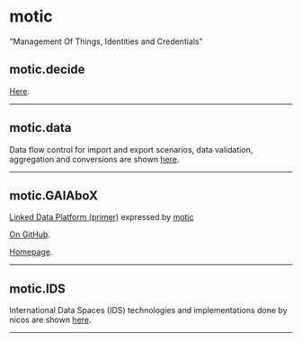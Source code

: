 # motic

"Management Of Things, Identities and Credentials"

## motic.decide

[Here](./decide/README.md).

---

## motic.data

Data flow control for import and export scenarios, data validation,
 aggregation and conversions are shown [here](./data/README.md).

---

## motic.GAIAboX

[Linked Data Platform (primer)](https://www.w3.org/TR/ldp-primer/)
 expressed by [motic](./README.md)

[On GitHub](https://github.com/nicosResearchAndDevelopment/nrd-GAIAboX).

[Homepage](https://www.GAIAboX.eu).

---

## motic.IDS

International Data Spaces (IDS) technologies and implementations done by
 nicos are shown [here](./ids/README.md).

---

